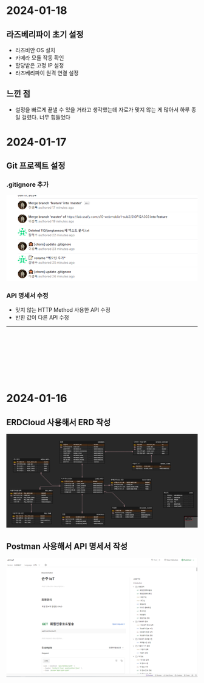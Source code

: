 # 2024-01-18

## 라즈베리파이 초기 설정
- 라즈비안 OS 설치
- 카메라 모듈 작동 확인
- 할당받은 고정 IP 설정
- 라즈베리파이 원격 연결 설정

## 느낀 점
- 설정을 빠르게 끝낼 수 있을 거라고 생각했는데 자료가 맞지 않는 게 많아서 하루 종일 걸렸다. 너무 힘들었다

# 2024-01-17

## Git 프로젝트 설정

### .gitignore 추가
![image-2.png](./image-2.png)

### API 명세서 수정
- 맞지 않는 HTTP Method 사용한 API 수정
- 반환 값이 다른 API 수정
---
<br>
<br>
<br>
<br>
<br>
<br>
<br>


# 2024-01-16

## ERDCloud 사용해서 ERD 작성
![image.png](./image.png)

## Postman 사용해서 API 명세서 작성
![image-1.png](./image-1.png)
